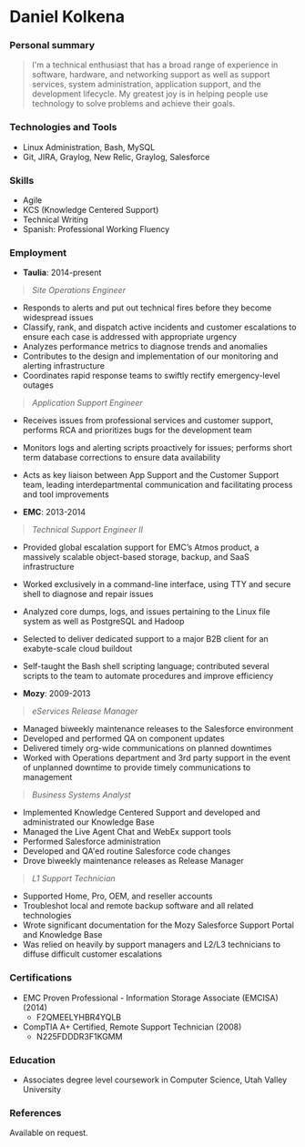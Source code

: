 # Daniel Kolkena

### Personal summary

> I'm a technical enthusiast that has a broad range of experience in software, hardware, and networking support as well as support services, system administration, application support, and the development lifecycle. My greatest joy is in helping people use technology to solve problems and achieve their goals.

### Technologies and Tools
- Linux Administration, Bash, MySQL
- Git, JIRA, Graylog, New Relic, Graylog, Salesforce

### Skills
- Agile
- KCS (Knowledge Centered Support)
- Technical Writing
- Spanish: Professional Working Fluency

### Employment

- **Taulia**: 2014-present

> *Site Operations Engineer*
- Responds to alerts and put out technical fires before they become widespread issues
- Classify, rank, and dispatch active incidents and customer escalations to ensure each case is addressed with appropriate urgency
- Analyzes performance metrics to diagnose trends and anomalies
- Contributes to the design and implementation of our monitoring and alerting infrastructure
- Coordinates rapid response teams to swiftly rectify emergency-level outages

> *Application Support Engineer*
- Receives issues from professional services and customer support, performs RCA and prioritizes bugs for the development team
- Monitors logs and alerting scripts proactively for issues; performs short term database corrections to ensure data availability
- Acts as key liaison between App Support and the Customer Support team, leading interdepartmental communication and facilitating process and tool improvements

- **EMC**: 2013-2014

> *Technical Support Engineer II*
- Provided global escalation support for EMC’s Atmos product, a massively scalable object-based storage, backup, and SaaS infrastructure
- Worked exclusively in a command-line interface, using TTY and secure shell to diagnose and repair issues
- Analyzed core dumps, logs, and issues pertaining to the Linux file system as well as PostgreSQL and Hadoop
- Selected to deliver dedicated support to a major B2B client for an exabyte-scale cloud buildout
- Self-taught the Bash shell scripting language; contributed several scripts to the team to automate procedures and improve efficiency

- **Mozy**: 2009-2013

> *eServices Release Manager*
- Managed biweekly maintenance releases to the Salesforce environment
- Developed and performed QA on component updates
- Delivered timely org-wide communications on planned downtimes
- Worked with Operations department and 3rd party support in the event of unplanned downtime to provide timely communications to management

> *Business Systems Analyst*
- Implemented Knowledge Centered Support and developed and administrated our Knowledge Base
- Managed the Live Agent Chat and WebEx support tools
- Performed Salesforce administration
- Developed and QA'ed routine Salesforce code changes
- Drove biweekly maintenance releases as Release Manager

> *L1 Support Technician*
- Supported Home, Pro, OEM, and reseller accounts
- Troubleshot local and remote backup software and all related technologies
- Wrote significant documentation for the Mozy Salesforce Support Portal and Knowledge Base
- Was relied on heavily by support managers and L2/L3 technicians to diffuse difficult customer escalations

### Certifications

- EMC Proven Professional - Information Storage Associate (EMCISA) (2014)
  - F2QMEELYHBR4YQLB
- CompTIA A+ Certified, Remote Support Technician (2008)
  - N225FDDDR3F1KGMM

### Education

- Associates degree level coursework in Computer Science, Utah Valley University

### References

Available on request.
